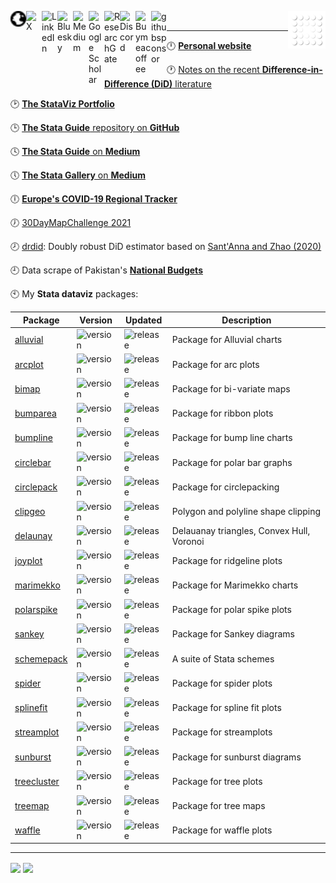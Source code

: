 [<img align="left" alt="Website"        width="25px" src="https://raw.githubusercontent.com/iconic/open-iconic/master/svg/globe.svg" />][website]
[<img align="left" alt="X"              width="25px" src="https://cdn.simpleicons.org/X" />][X]
[<img align="left" alt="LinkedIn"       width="25px" src="https://cdn.simpleicons.org/linkedin" />][linkedin]
[<img align="left" alt="Bluesky"        width="25px" src="https://cdn.simpleicons.org/bluesky" />][bluesky]
[<img align="left" alt="Medium"         width="25px" src="https://cdn.simpleicons.org/medium" />][medium]
[<img align="left" alt="Google Scholar" width="25px" src="https://cdn.simpleicons.org/googlescholar" />][googlescholar]
[<img align="left" alt="ResearchGate"   width="25px" src="https://cdn.simpleicons.org/researchgate" />][researchgate]
[<img align="left" alt="Discord"        width="25px" src="https://cdn.simpleicons.org/discord" />][discord]
[<img align="left" alt="Buymeacoffee"   width="25px" src="https://cdn.simpleicons.org/buymeacoffee" />][buymeacoffee]
[<img align="left" alt="githubsponsor"   width="25px" src="https://cdn.simpleicons.org/github" />][githubsponsor]
<img align="right" alt="GIF" src="bubbles.gif" width="60"/>

<br />

---

:clock12: [**Personal website**](https://asjadnaqvi.github.io/)

:clock1: [Notes on the recent **Difference-in-Difference (DiD)** literature](https://asjadnaqvi.github.io/DiD/)

:clock2: [**The StataViz Portfolio**](https://asjadnaqvi.github.io/stata-portfolio/)

:clock3: [**The Stata Guide** repository on **GitHub**](https://github.com/asjadnaqvi/The-Stata-Guide)

:clock4: [**The Stata Guide** on **Medium**](https://medium.com/the-stata-guide)

:clock5: [**The Stata Gallery** on **Medium**](https://medium.com/the-stata-gallery)

:clock6: [**Europe's COVID-19 Regional Tracker**](https://github.com/asjadnaqvi/COVID19-European-Regional-Tracker)

:clock7: [30DayMapChallenge 2021](https://github.com/asjadnaqvi/30DayMapChallenge2021)

:clock8: [drdid](https://github.com/friosavila/csdid_drdid): Doubly robust DiD estimator based on [Sant'Anna and Zhao (2020)](https://psantanna.com/DRDID/)

:clock9: Data scrape of Pakistan's [**National Budgets**](https://github.com/asjadnaqvi/Pakistan-national-budgets)

:clock10: My **Stata dataviz** packages:


|Package|Version|Updated|Description|
|----| ---- | ---- | ----- |
| [alluvial](https://github.com/asjadnaqvi/stata-alluvial) | ![version](https://img.shields.io/github/v/release/asjadnaqvi/stata-alluvial) | ![release](https://img.shields.io/github/release-date/asjadnaqvi/stata-alluvial) | Package for Alluvial charts |
| [arcplot](https://github.com/asjadnaqvi/stata-arcplot) | ![version](https://img.shields.io/github/v/release/asjadnaqvi/stata-arcplot) | ![release](https://img.shields.io/github/release-date/asjadnaqvi/stata-arcplot) | Package for arc plots |
| [bimap](https://github.com/asjadnaqvi/stata-bimap) | ![version](https://img.shields.io/github/v/release/asjadnaqvi/stata-bimap) | ![release](https://img.shields.io/github/release-date/asjadnaqvi/stata-bimap) | Package for bi-variate maps |
| [bumparea](https://github.com/asjadnaqvi/stata-bumparea) | ![version](https://img.shields.io/github/v/release/asjadnaqvi/stata-bumparea) | ![release](https://img.shields.io/github/release-date/asjadnaqvi/stata-bumparea) | Package for ribbon plots |
| [bumpline](https://github.com/asjadnaqvi/stata-bumpline) | ![version](https://img.shields.io/github/v/release/asjadnaqvi/stata-bumpline) | ![release](https://img.shields.io/github/release-date/asjadnaqvi/stata-bumpline) | Package for bump line charts |
| [circlebar](https://github.com/asjadnaqvi/stata-circlebar) | ![version](https://img.shields.io/github/v/release/asjadnaqvi/stata-circlebar) | ![release](https://img.shields.io/github/release-date/asjadnaqvi/stata-circlebar) | Package for polar bar graphs |
| [circlepack](https://github.com/asjadnaqvi/stata-circlepack) | ![version](https://img.shields.io/github/v/release/asjadnaqvi/stata-circlepack) | ![release](https://img.shields.io/github/release-date/asjadnaqvi/stata-circlepack) | Package for circlepacking |
| [clipgeo](https://github.com/asjadnaqvi/stata-clipgeo) | ![version](https://img.shields.io/github/v/release/asjadnaqvi/stata-clipgeo) | ![release](https://img.shields.io/github/release-date/asjadnaqvi/stata-clipgeo) | Polygon and polyline shape clipping |
| [delaunay](https://github.com/asjadnaqvi/stata-delaunay-voronoi) | ![version](https://img.shields.io/github/v/release/asjadnaqvi/stata-delaunay-voronoi) | ![release](https://img.shields.io/github/release-date/asjadnaqvi/stata-delaunay-voronoi) | Delauanay triangles, Convex Hull, Voronoi |
| [joyplot](https://github.com/asjadnaqvi/stata-joyplot) | ![version](https://img.shields.io/github/v/release/asjadnaqvi/stata-joyplot) | ![release](https://img.shields.io/github/release-date/asjadnaqvi/stata-joyplot) | Package for ridgeline plots |
| [marimekko](https://github.com/asjadnaqvi/stata-marimekko) | ![version](https://img.shields.io/github/v/release/asjadnaqvi/stata-marimekko) | ![release](https://img.shields.io/github/release-date/asjadnaqvi/stata-marimekko) | Package for Marimekko charts |
| [polarspike](https://github.com/asjadnaqvi/stata-polarspike) | ![version](https://img.shields.io/github/v/release/asjadnaqvi/stata-polarspike) | ![release](https://img.shields.io/github/release-date/asjadnaqvi/stata-polarspike) | Package for polar spike plots |
| [sankey](https://github.com/asjadnaqvi/stata-sankey) | ![version](https://img.shields.io/github/v/release/asjadnaqvi/stata-sankey) | ![release](https://img.shields.io/github/release-date/asjadnaqvi/stata-sankey) | Package for Sankey diagrams |
| [schemepack](https://github.com/asjadnaqvi/Stata-schemepack) |  ![version](https://img.shields.io/github/v/release/asjadnaqvi/stata-schemepack) | ![release](https://img.shields.io/github/release-date/asjadnaqvi/stata-schemepack) | A suite of Stata schemes |
| [spider](https://github.com/asjadnaqvi/stata-spider) | ![version](https://img.shields.io/github/v/release/asjadnaqvi/stata-spider) | ![release](https://img.shields.io/github/release-date/asjadnaqvi/stata-spider) | Package for spider plots |
| [splinefit](https://github.com/asjadnaqvi/stata-splinefit) | ![version](https://img.shields.io/github/v/release/asjadnaqvi/stata-splinefit) | ![release](https://img.shields.io/github/release-date/asjadnaqvi/stata-splinefit) | Package for spline fit plots |
| [streamplot](https://github.com/asjadnaqvi/stata-streamplot) | ![version](https://img.shields.io/github/v/release/asjadnaqvi/stata-streamplot) | ![release](https://img.shields.io/github/release-date/asjadnaqvi/stata-streamplot) | Package for streamplots |
| [sunburst](https://github.com/asjadnaqvi/stata-sunburst) | ![version](https://img.shields.io/github/v/release/asjadnaqvi/stata-sunburst) | ![release](https://img.shields.io/github/release-date/asjadnaqvi/stata-sunburst) | Package for sunburst diagrams |
| [treecluster](https://github.com/asjadnaqvi/stata-treecluster) | ![version](https://img.shields.io/github/v/release/asjadnaqvi/stata-treecluster) | ![release](https://img.shields.io/github/release-date/asjadnaqvi/stata-treecluster) | Package for tree plots |
| [treemap](https://github.com/asjadnaqvi/stata-treemap) | ![version](https://img.shields.io/github/v/release/asjadnaqvi/stata-treemap) | ![release](https://img.shields.io/github/release-date/asjadnaqvi/stata-treemap) | Package for tree maps |
| [waffle](https://github.com/asjadnaqvi/stata-waffle) | ![version](https://img.shields.io/github/v/release/asjadnaqvi/stata-waffle) | ![release](https://img.shields.io/github/release-date/asjadnaqvi/stata-waffle) | Package for waffle plots |



---

<img height=170 align="center" src="https://github-readme-stats.vercel.app/api?username=asjadnaqvi&theme=transparent" /> <img height=170 align="center" src="https://github-readme-stats.vercel.app/api/top-langs/?username=asjadnaqvi&theme=transparent&hide=javascript,html,ruby,css,batchfile" />

[website]: https://asjadnaqvi.github.io/
[X]: https://twitter.com/AsjadNaqvi
[bluesky]: https://bsky.app/profile/asjadnaqvi.bsky.social
[medium]: https://medium.com/the-stata-guide
[linkedin]:https://www.linkedin.com/in/asjadnaqvi
[researchgate]: https://www.researchgate.net/profile/Asjad-Naqvi-2
[googlescholar]: https://scholar.google.com/citations?user=oWGGVpYAAAAJ&hl=en
[buymeacoffee]: https://www.buymeacoffee.com/asjadnaqvi
[discord]: https://discord.gg/qpHZtX6Xkk
[githubsponsor]: https://github.com/sponsors/asjadnaqvi




 
<br />

<!--- [!["Buy Me A Coffee!!!"](https://www.buymeacoffee.com/assets/img/custom_images/orange_img.png)](https://www.buymeacoffee.com/asjadnaqvi) --->

<!--- [upwork]: https://www.upwork.com/freelancers/~010f9b79421dbba638 --->
<!--- [<img align="left" alt="UpWork"         width="25px" src="https://cdn.jsdelivr.net/npm/simple-icons@v5.21.1/icons/upwork.svg" />][upwork]
 --->

<!--- ![GitHub stats](https://github-readme-stats.vercel.app/api?username=asjadnaqvi&show_icons=true&hide=prs,issues&hide_title=true)  --->

<!--- <img align="left" src="https://github-readme-stats.vercel.app/api/top-langs/?username=asjadnaqvi&layout=compact&hide=batchfile" alt="asjadnaqvi" /> --->

 <!---*1: Mathematics is the language of nature. 2: Everything around us can be represented and understood through numbers. 3: If you graph the numbers of any system, patterns emerge. (Pi, 1998)* --->


